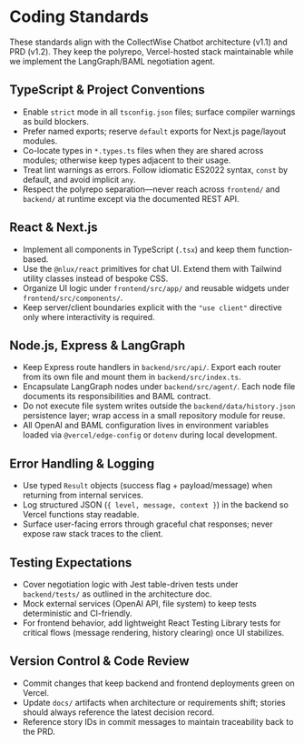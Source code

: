 # Coding Standards

These standards align with the CollectWise Chatbot architecture (v1.1) and PRD (v1.2). They keep the polyrepo, Vercel-hosted stack maintainable while we implement the LangGraph/BAML negotiation agent.

## TypeScript & Project Conventions
- Enable `strict` mode in all `tsconfig.json` files; surface compiler warnings as build blockers.
- Prefer named exports; reserve `default` exports for Next.js page/layout modules.
- Co-locate types in `*.types.ts` files when they are shared across modules; otherwise keep types adjacent to their usage.
- Treat lint warnings as errors. Follow idiomatic ES2022 syntax, `const` by default, and avoid implicit `any`.
- Respect the polyrepo separation—never reach across `frontend/` and `backend/` at runtime except via the documented REST API.

## React & Next.js
- Implement all components in TypeScript (`.tsx`) and keep them function-based.
- Use the `@nlux/react` primitives for chat UI. Extend them with Tailwind utility classes instead of bespoke CSS.
- Organize UI logic under `frontend/src/app/` and reusable widgets under `frontend/src/components/`.
- Keep server/client boundaries explicit with the `"use client"` directive only where interactivity is required.

## Node.js, Express & LangGraph
- Keep Express route handlers in `backend/src/api/`. Export each router from its own file and mount them in `backend/src/index.ts`.
- Encapsulate LangGraph nodes under `backend/src/agent/`. Each node file documents its responsibilities and BAML contract.
- Do not execute file system writes outside the `backend/data/history.json` persistence layer; wrap access in a small repository module for reuse.
- All OpenAI and BAML configuration lives in environment variables loaded via `@vercel/edge-config` or `dotenv` during local development.

## Error Handling & Logging
- Use typed `Result` objects (success flag + payload/message) when returning from internal services.
- Log structured JSON (`{ level, message, context }`) in the backend so Vercel functions stay readable.
- Surface user-facing errors through graceful chat responses; never expose raw stack traces to the client.

## Testing Expectations
- Cover negotiation logic with Jest table-driven tests under `backend/tests/` as outlined in the architecture doc.
- Mock external services (OpenAI API, file system) to keep tests deterministic and CI-friendly.
- For frontend behavior, add lightweight React Testing Library tests for critical flows (message rendering, history clearing) once UI stabilizes.

## Version Control & Code Review
- Commit changes that keep backend and frontend deployments green on Vercel.
- Update `docs/` artifacts when architecture or requirements shift; stories should always reference the latest decision record.
- Reference story IDs in commit messages to maintain traceability back to the PRD.

